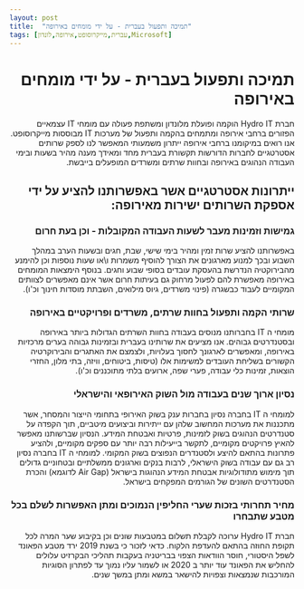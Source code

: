 ```yaml
---
layout: post
title:  "תמיכה ותפעול בעברית - על ידי מומחים באירופה"
tags: [עברית,מייקרוסופט,אירופה,לונדון,Microsoft]
---
```



  
<div dir="rtl" lang="he">
  <h1>
    תמיכה ותפעול בעברית - על ידי מומחים באירופה
  </h1>
חברת Hydro IT הוקמה ופועלת מלונדון ומשתפת פעולה עם מומחי IT עצמאיים הפזורים ברחבי אירופה ומתמחים בהקמה ותפעול של מערכות IT מבוססות מייקרוסופט. אנו רואים במיקומנו ברחבי אירופה ייתרון משמעותי המאפשר לנו לספק שרותים אסטרטגיים לחברות הדורשות תקשורת בעברית מחד ומאידך מענה מהיר בשעות ובימי העבודה הנהוגים באירופה ובחוות שרתים ומשרדים המופעלים בייבשת.

<h2>
  ייתרונות אסטרטגיים אשר באפשרותנו להציע על ידי אספקת השרותים ישירות מאירופה:
</h2>

<h3>
  גמישות וזמינות מעבר לשעות העבודה המקובלות - וכן בעת חרום
 </h3>
באפשרותנו להציע שרות זמין ומהיר בימי שישי, שבת, חגים ובשעות הערב במהלך השבוע ובכך למנוע מארגונים את הצורך להוסיף משמרות ו\או שעות נוספות וכן להימנע מהבירוקטיה הנדרשת בהעסקת עובדים בסופי שבוע וחגים. בנוסף הימצאות המומחים באירופה מאפשרת להם לפעול מרחוק גם בעיתות חרום אשר אינם מאפשרים לצוותים המקומיים לעבוד כבשגרה (פינוי משרדים, גיוס מילואים, השבתת מוסדות חינוך וכ'ו). 


<h3>
  שרותי הקמה ותפעול בחוות שרתים, משרדים ופרויקטיים באירופה
  </h3>
מומחי ה IT בחברותנו מנוסים בעבודה בחוות השרתים הגדולות ביותר באירופה ובסטנדרטים גבוהים.
אנו מציעים את שרותינו בעברית ובזמינות גבוהה בערים מרכזיות באירופה, ומאפשרים לארגונך לחסוך בעלויות, ולצמצם את האתגרים והבירוקרטיה הקשורים בשליחת העובדים למשימות אלו (טיסות, ביטוחים, וויזה, בתי מלון, החזרי הוצאות, זמינות כלי עבודה, פערי שפה, ארועים בלתי מתוכננים וכ'ו).

<h3>
  נסיון ארוך שנים בעבודה מול השוק האירופאי והישראלי
</h3>
למומחי ה IT בחברה נסיון בחברות ענק בשוק האירופי בתחומי הייצור והמסחר, אשר מתכננות את מערכות המחשוב שלהן עם ייתירות וביצועים מיטביים, תוך הקפדה על סטנדרטים הנהוגים בשוק לזמינות, פרטיות ואבטחת המידע. הנסיון שברשותנו מאפשר להאיץ פרויקטים מקומיים, לתקשר בייעילות רבה יותר עם ספקים מקומיים, ולהציע פתרונות בהתאם להיצע ולסטנדרים הנפוצים בשוק המקומי.
למומחי ה IT בחברה נסיון רב גם עם עבודה בשוק הישראלי, לרבות בנקים וארגונים ממשלתיים ובטחוניים גדולים תוך מימוש מתודולוגיות אבטחת המידע הנהוגות בישראל (Air Gap לדוגמא) והכרת הסטנדרטים השונים של הגורמים המפקחים בישראל.  

<h3>
   מחיר תחרותי בזכות שערי החליפין הנמוכים ומתן האפשרות לשלם בכל מטבע שתבחרו
  </h3>
חברת Hydro IT ערוכה לקבלת תשלום במטבעות שונים וכן בקיבוע שער המרה לכל תקופת החוזה בהתאם להעדפת הלקוח. כדאי לזכור כי בשנת 2019 ירד מטבע הפאונד לשפל היסטורי, חוסר הוודאות הצפוי בבריטניה בעקבות תהליכי הבקרזיט עלולים להחליש את הפאונד עוד יותר ב 2020 או לשמור עליו נמוך עד לפתרון הסוגיות המורכבות שנמצאות וצפויות להישאר במשא ומתן במשך שנים.  
 
